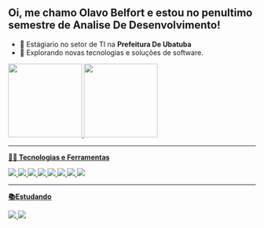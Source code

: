## Oi, me chamo Olavo Belfort e estou no penultimo semestre de Analise De Desenvolvimento!

- 💼 Estágiario no setor de TI na **Prefeitura De Ubatuba**
- 🤔 Explorando novas tecnologias e soluções de software.

<div>
  <a href="https://github.com/olavobelfort">
  <img height="150em" src="https://github-readme-stats.vercel.app/api?username=olavobelfort&show_icons=true&theme=dark&include_all_commits=true&count_private=true"/>
  <img height="150em" src="https://github-readme-stats.vercel.app/api/top-langs/?username=olavobelfort&layout=compact&langs_count=7&theme=dark"/>
</div>

 ----

**👨‍💻 Tecnologias e Ferramentas**

  <img src="https://img.shields.io/badge/-HTML5-E34F26?style=flat&logo=html5&logoColor=white"> 
  <img src="https://img.shields.io/badge/-CSS3-1572B6?style=flat&logo=css3&logoColor=white">
  <img src="https://img.shields.io/badge/-Bootstrap-563D7C?style=flat&logo=bootstrap&logoColor=white">
  <img src="https://img.shields.io/badge/-JavaScript-eed718?style=flat&logo=javascript&logoColor=ffffff">
   <img src="https://img.shields.io/badge/-JQuery-blue?style=flat&logo=jquery">
  <img src="https://img.shields.io/badge/-MySQL-F29111?style=flat&logo=mysql&logoColor=FFFFFF">
  <img src="https://img.shields.io/badge/-PHP-F29111?style=flat&logo=php&logoColor=FFFFFF">
  <img src="https://img.shields.io/badge/-Git-black?style=flat&logo=git">


  -----
  
  **📚Estudando**
  
  <img src="https://img.shields.io/badge/-Python-black?style=flat&logo=python&logoColor=white"> 
  <img src="http://img.shields.io/badge/-Java-F89820?style=flat&logo=java&logoColor=white">
  
  
  
